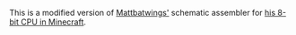 
This is a modified version of [Mattbatwings'](https://github.com/mattbatwings) schematic assembler for [his 8-bit CPU in Minecraft](https://youtu.be/CW9N6kGbu2I).





